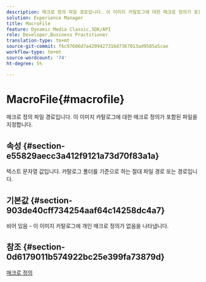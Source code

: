 ```yaml
---
description: 매크로 정의 파일 경로입니다. 이 이미지 카탈로그에 대한 매크로 정의가 포함된 파일을 지정합니다.
solution: Experience Manager
title: MacroFile
feature: Dynamic Media Classic,SDK/API
role: Developer,Business Practitioner
translation-type: tm+mt
source-git-commit: f6c97606d7a4209427316d7367013ad9585a5cae
workflow-type: tm+mt
source-wordcount: '74'
ht-degree: 5%

---
```



# MacroFile{#macrofile}

매크로 정의 파일 경로입니다. 이 이미지 카탈로그에 대한 매크로 정의가 포함된 파일을 지정합니다.

## 속성 {#section-e55829aecc3a412f9121a73d70f83a1a}

텍스트 문자열 값입니다. 카탈로그 폴더를 기준으로 하는 절대 파일 경로 또는 경로입니다.

## 기본값 {#section-903de40cff734254aaf64c14258dc4a7}

비어 있음 - 이 이미지 카탈로그에 개인 매크로 정의가 없음을 나타냅니다.

## 참조 {#section-0d6179011b574922bc25e399fa73879d}

[매크로 정의](../../../../../is-api/image-catalog/image-serving-api-ref/c-image-catalog-reference/c-macro-definition-reference/c-macro-definition-reference.md#concept-5ec73f7636c1496fba1e94094e694e79)
